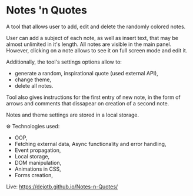 # Notes 'n Quotes

A tool that allows user to add, edit and delete the randomly colored notes.

User can add a subject of each note, as well as insert text, that may be almost unlimited in it's length.
All notes are visible in the main panel. However, clicking on a note allows to see it on full screen mode and edit it.

Additionally, the tool's settings options allow to:

- generate a random, inspirational quote (used external API),
- change theme,
- delete all notes.

Tool also gives instructions for the first entry of new note, in the form of arrows and comments that dissapear on creation of a second note.

Notes and theme settings are stored in a local storage.

⚙️ Technologies used:

- OOP,
- Fetching external data,
  Async functionality and error handling,
- Event propagation,
- Local storage,
- DOM manipulation,
- Animations in CSS,
- Forms creation,

Live: https://dejotb.github.io/Notes-n-Quotes/
